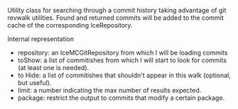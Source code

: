Utility class for searching through a commit history taking advantage of git revwalk utilities. Found and returned commits will be added to the commit cache of the corresponding IceRepository.

Internal representation
- repository: an IceMCGitRepository from which I will be loading commits
- toShow: a list of commitishes from which I will start to look for commits (at least one is needed).
- to Hide: a list of commitishes that shouldn't appear in this walk (optional, but useful).
- limit: a number indicating the max number of results expected.
- package: restrict the output to commits that modify a certain package.